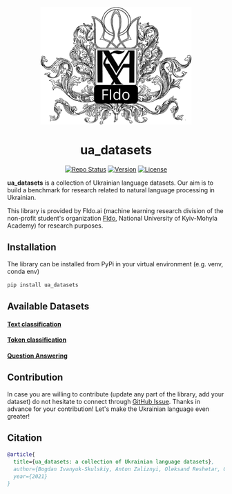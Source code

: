 
<p style="text-align: center;">
  <img src="https://github.com/fido-ai/ua-datasets/blob/main/assets/NaUKMA.png" width="350" title="hover text" alt="NaUKMA FIdo Logo">
</p>

<h1 style="text-align: center;">
    ua_datasets
</h1>

<p style="text-align: center;">
    <a href="https://www.repostatus.org/badges/0.1.0/active.svg"><img src="https://www.repostatus.org/badges/0.1.0/active.svg" alt="Repo Status"/></a>
    <a href="https://img.shields.io/badge/Version-0.0.2-orange.svg"><img src="https://img.shields.io/badge/Version-0.0.1-green.svg" alt="Version"/></a>
    <a href="https://img.shields.io/badge/License-Apache%202.0-blue.svg"><img src="https://img.shields.io/badge/License-MIT-blue.svg" alt="License"/></a>
</p>

__ua_datasets__ is a collection of Ukrainian language datasets. Our aim is to build a benchmark for research related to 
natural language processing in Ukrainian.

This library is provided by FIdo.ai (machine learning research division of the non-profit student's organization
[FIdo](https://www.facebook.com/fido.naukma/), National University of Kyiv-Mohyla Academy) for research purposes.

## Installation
The library can be installed from PyPi in your virtual environment (e.g. venv, conda env)
```bash
pip install ua_datasets
```

## Available Datasets

#### <a href="https://github.com/fido-ai/ua-datasets/tree/main/ua_datasets/src/text_classification">Text classification </a>

#### <a href="https://github.com/fido-ai/ua-datasets/tree/main/ua_datasets/src/token_classification">Token classification </a>

#### <a href="https://github.com/fido-ai/ua-datasets/tree/main/ua_datasets/src/question_answering">Question Answering </a>


## Contribution
In case you are willing to contribute (update any part of the library, add your dataset) do not hesitate to connect through [GitHub Issue](https://github.com/fido-ai/ua-datasets/issues/new/choose). Thanks in advance for your contribution! 
Let's make the Ukrainian language even greater!

## Citation
```bib
@article{
  title={ua_datasets: a collection of Ukrainian language datasets},
  author={Bogdan Ivanyuk-Skulskiy, Anton Zaliznyi, Oleksand Reshetar, Oleksiy Protsyk, Bohdan Romanchuk, Vladyslav Shpihanovych},
  year={2021}
}
```
